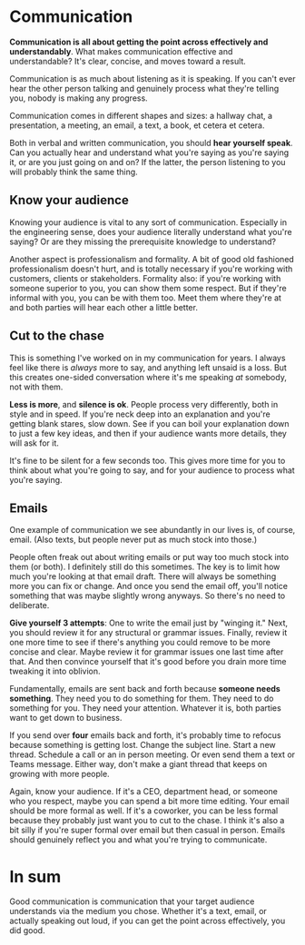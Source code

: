 # Communication

**Communication is all about getting the point across effectively and
understandably**. What makes communication effective and understandable?
It's clear, concise, and moves toward a result.

Communication is as much about listening as it is speaking. If you
can't ever hear the other person talking and genuinely process what
they're telling you, nobody is making any progress.

Communication comes in different shapes and sizes: a hallway chat,
a presentation, a meeting, an email, a text, a book, et cetera et cetera.

Both in verbal and written communication, you should **hear yourself speak**.
Can you actually hear and understand what you're saying as you're saying it,
or are you just going on and on? If the latter, the person listening to you will
probably think the same thing.

## Know your audience

Knowing your audience is vital to any sort of communication. Especially in
the engineering sense, does your audience literally understand what you're saying?
Or are they missing the prerequisite knowledge to understand?

Another aspect is professionalism and formality. A bit of good old fashioned
professionalism doesn't hurt, and is totally necessary if you're working with
customers, clients or stakeholders. Formality also: if you're working with someone
superior to you, you can show them some respect. But if they're informal with you,
you can be with them too. Meet them where they're at and both parties will hear
each other a little better.

## Cut to the chase

This is something I've worked on in my communication for years. I always
feel like there is *always* more to say, and anything left unsaid is a loss.
But this creates one-sided conversation where it's me speaking *at* somebody,
not with them.

**Less is more**, and **silence is ok**. People process very differently, both
in style and in speed. If you're neck deep into an explanation and you're getting
blank stares, slow down. See if you can boil your explanation down to just a few
key ideas, and then if your audience wants more details, they will ask for it.

It's fine to be silent for a few seconds too. This gives more time for you to think
about what you're going to say, and for your audience to process what you're saying.

## Emails

One example of communication we see abundantly in our lives is, of course,
email. (Also texts, but people never put as much stock into those.)

People often freak out about writing emails or put way too much stock into
them (or both). I definitely still do this sometimes. The key is to limit
how much you're looking at that email draft. There will always be something
more you can fix or change. And once you send the email off, you'll notice
something that was maybe slightly wrong anyways. So there's no need to deliberate.

**Give yourself 3 attempts**: One to write the email just by "winging it." Next,
you should review it for any structural or grammar issues. Finally, review it one
more time to see if there's anything you could remove to be more concise and clear.
Maybe review it for grammar issues one last time after that. And then convince
yourself that it's good before you drain more time tweaking it into oblivion.

Fundamentally, emails are sent back and forth because **someone needs something**.
They need you to do something for them. They need to do something for you.
They need your attention. Whatever it is, both parties want to get down to business.

If you send over **four** emails back and forth, it's probably time to refocus because
something is getting lost. Change the subject line. Start a new thread. Schedule a call
or an in person meeting. Or even send them a text or Teams message. Either way, don't
make a giant thread that keeps on growing with more people.

Again, know your audience. If it's a CEO, department head, or someone who you
respect, maybe you can spend a bit more time editing. Your email should be more
formal as well. If it's a coworker, you can be less formal because they probably
just want you to cut to the chase. I think it's also a bit silly if you're super
formal over email but then casual in person. Emails should genuinely reflect you
and what you're trying to communicate.

# In sum

Good communication is communication that your target audience understands
via the medium you chose. Whether it's a text, email, or actually speaking
out loud, if you can get the point across effectively, you did good.
